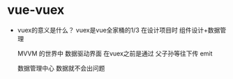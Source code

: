 # vue-vuex
- vuex的意义是什么？
  vuex是vue全家桶的1/3
  在设计项目时 组件设计+数据管理

  MVVM 的世界中 数据驱动界面 
  在vuex之前是通过 父子孙等往下传 emit

  数据管理中心 数据就不会出问题
  
